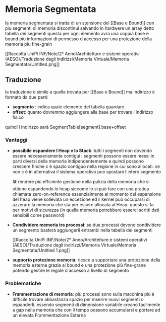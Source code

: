 # Memoria Segmentata

la memoria segmentata si tratta di un stensione del [[Base e Bound]] con piu segmenti di memoria discontinui salvando in hardwere un array detto tabella dei segmenti  questa per ogni elemento avra una coppia base e bound piu informazioni di permesso d accesso per una protezione della memoria piu fine-grain

[[Raccolta UniPi INF/Note/2° Anno/Architetture e sistemi operativi (AESO)/Traduzione degli indirizzi/Memoria Virtuale/Memoria Segmentata/Untitled.png]]

## Traduzione

la traduzione è simile a quella trovata per [[Base e Bound]]  ma indirizzo è formato da due parti:

- **segmento** : indica quale elemento del tabella guardare
- **offset**: quanto dovremmo aggiungere alla base per trovare l indirizzo fisico

quindi l indirizzo sarà SegmentTable[segment].base+offset

### Vantaggi

- **possibile espandere l Heap e lo Stack**: tutti i segmenti non dovendo essere necessariamente  contigui i segmenti possono essere messi in parti diversi della memoria indipendentemente e quindi possono crescere finche c è spazio contiguo nella regione in cui sono allocati. se non c è in alternativa il sistema operativo puo spostare l intero segmento

    <aside>
    🛠 rendere più efficiente gestione della pulizia della memoria che si ottiene espandendo lo heap siccome lo si può fare con una pratica chiamata zero-on-reference essenzialmente al momento del espansione del heap viene sollevata un eccezione ed il kernel può occuparsi di azzerare la memoria che sta per essere allocata al Heap. questo si fa per motivi di sicurezza (in quella memoria potrebbero esserci scritti dati sensibili come password)

    </aside>

- **Condividere memoria tra processi**: se due processi devono condividere un segmento basterà aggiungerli entrambi nella tabella dei segmenti

    [[Raccolta UniPi INF/Note/2° Anno/Architetture e sistemi operativi (AESO)/Traduzione degli indirizzi/Memoria Virtuale/Memoria Segmentata/Untitled 1.png]]

- **supporto protezione memoria**: riesce a supportare una protezione della memoria esterna grazie al bound e una protezione più fine-grane potendo gestire le regole d accesso a livello di segmento

### Problematiche

- **Frammentazione di memoria**: più processi sono sulla macchina più è difficile trovare abbastanza spazio per inserire nuovi segmenti o espanderli. essendo segmenti di dimensione variabile creano facilmente a gap nella memoria che con il tempo possono accumularsi e portare ad un elevata Frammentazione Esterna
